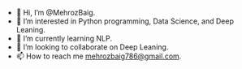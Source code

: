 - 👋 Hi, I’m @MehrozBaig.
- 👀 I’m interested in Python programming, Data Science, and Deep Leaning.
- 🌱 I’m currently learning NLP.
- 💞️ I’m looking to collaborate on Deep Leaning.
- 📫 How to reach me mehrozbaig786@gmail.com.

<!---
MehrozBaig/MehrozBaig is a ✨ special ✨ repository because its `README.md` (this file) appears on your GitHub profile.
You can click the Preview link to take a look at your changes.
--->
